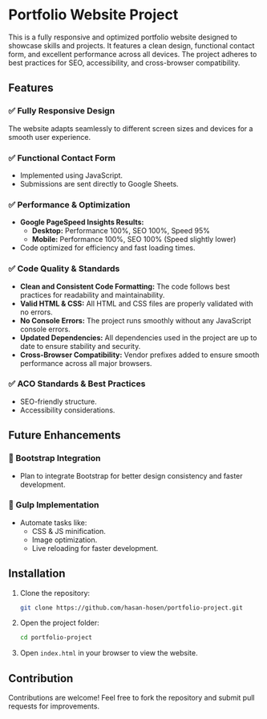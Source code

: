 # Portfolio Website Project

This is a fully responsive and optimized portfolio website designed to showcase skills and projects. It features a clean design, functional contact form, and excellent performance across all devices. The project adheres to best practices for SEO, accessibility, and cross-browser compatibility.

## Features

### ✅ Fully Responsive Design
The website adapts seamlessly to different screen sizes and devices for a smooth user experience.

### ✅ Functional Contact Form
- Implemented using JavaScript.
- Submissions are sent directly to Google Sheets.

### ✅ Performance & Optimization
- **Google PageSpeed Insights Results:**
  - **Desktop:** Performance 100%, SEO 100%, Speed 95%
  - **Mobile:** Performance 100%, SEO 100% (Speed slightly lower)
- Code optimized for efficiency and fast loading times.

### ✅ Code Quality & Standards
- **Clean and Consistent Code Formatting:** The code follows best practices for readability and maintainability.
- **Valid HTML & CSS:** All HTML and CSS files are properly validated with no errors.
- **No Console Errors:** The project runs smoothly without any JavaScript console errors.
- **Updated Dependencies:** All dependencies used in the project are up to date to ensure stability and security.
- **Cross-Browser Compatibility:** Vendor prefixes added to ensure smooth performance across all major browsers.

### ✅ ACO Standards & Best Practices
- SEO-friendly structure.
- Accessibility considerations.

## Future Enhancements

### 🚀 Bootstrap Integration
- Plan to integrate Bootstrap for better design consistency and faster development.

### 🚀 Gulp Implementation
- Automate tasks like:
  - CSS & JS minification.
  - Image optimization.
  - Live reloading for faster development.

## Installation

1. Clone the repository:
   ```sh
   git clone https://github.com/hasan-hosen/portfolio-project.git
   ```
2. Open the project folder:
   ```sh
   cd portfolio-project
   ```
3. Open `index.html` in your browser to view the website.

## Contribution
Contributions are welcome! Feel free to fork the repository and submit pull requests for improvements.



